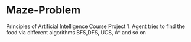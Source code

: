 # Maze-Problem
Principles of Artificial Intelligence Course Project 1. Agent tries to find the food via different algorithms BFS,DFS, UCS, A* and so on